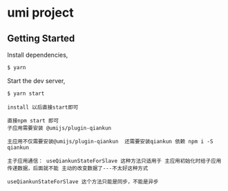 # umi project

## Getting Started

Install dependencies,

```bash
$ yarn
```

Start the dev server,

```bash
$ yarn start
```

```
install 以后直接start即可

直接npm start 即可
子应用需要安装 @umijs/plugin-qiankun

主应用不仅需要安装@umijs/plugin-qiankun  还需要安装qiankun 依赖 npm i -S qiankun

主子应用通信： useQiankunStateForSlave 这种方法只适用于 主应用初始化时给子应用 传递数据，后面就不能 主动的改变数据了---不太好这种方式

useQiankunStateForSlave 这个方法只能是同步，不能是异步




```
